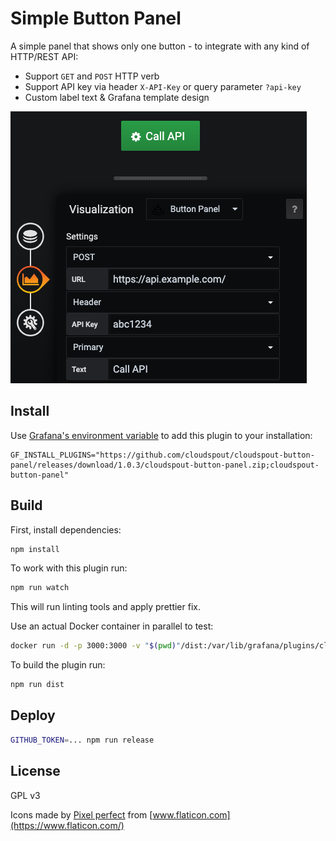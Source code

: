 # Simple Button Panel

A simple panel that shows only one button - to integrate with any kind of HTTP/REST API:

* Support `GET` and `POST` HTTP verb
* Support API key via header `X-API-Key` or query parameter `?api-key`
* Custom label text & Grafana template design

![Screenshot](img/screenshot.png)

## Install

Use [Grafana's environment variable](https://grafana.com/docs/grafana/latest/installation/docker/#build-and-run-a-docker-image-with-pre-installed-plugins) to add this plugin to your installation:

```
GF_INSTALL_PLUGINS="https://github.com/cloudspout/cloudspout-button-panel/releases/download/1.0.3/cloudspout-button-panel.zip;cloudspout-button-panel"
```


## Build
First, install dependencies:

```BASH
npm install
```

To work with this plugin run:

```BASH
npm run watch
```

This will run linting tools and apply prettier fix.

Use an actual Docker container in parallel to test:

```BASH
docker run -d -p 3000:3000 -v "$(pwd)"/dist:/var/lib/grafana/plugins/cloudspout-button-panel --name=grafana grafana/grafana
```

To build the plugin run:

```BASH
npm run dist
```

## Deploy

```BASH
GITHUB_TOKEN=... npm run release
```

## License

GPL v3

Icons made by [Pixel perfect](https://www.flaticon.com/authors/pixel-perfect) from [www.flaticon.com](https://www.flaticon.com/)
